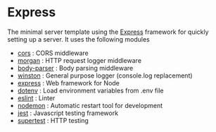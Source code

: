# Express

The minimal server template using the [Express](https://expressjs.com/) framework for quickly setting up a server.
It uses the following modules
- [cors](https://www.npmjs.com/package/cors) : CORS middleware
- [morgan](https://www.npmjs.com/package/morgan) : HTTP request logger middleware
- [body-parser](https://www.npmjs.com/package/body-parser) : Body parsing middleware
- [winston](https://www.npmjs.com/package/winston) : General purpose logger (console.log replacement)
- [express](https://www.npmjs.com/package/express) : Web framework for Node
- [dotenv](https://www.npmjs.com/package/dotenv) : Load environment variables from .env file
- [eslint](https://www.npmjs.com/package/eslint) : Linter
- [nodemon](https://www.npmjs.com/package/nodemon) : Automatic restart tool for development
- [jest](https://www.npmjs.com/package/jest) : Javascript testing framework
- [supertest](https://www.npmjs.com/package/supertest) : HTTP testing
